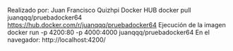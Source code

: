 Realizado por: Juan Francisco Quizhpi
Docker HUB
docker pull juanqqq/pruebadocker64
https://hub.docker.com/r/juanqqq/pruebadocker64
Ejecución de la imagen
docker run -p 4200:80 -p 4000:4000 juanqqq/pruebadocker64
En el navegador: http://localhost:4200/
